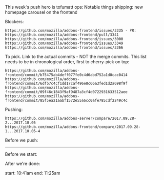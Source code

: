 This week's push hero is tofumatt
ops:
Notable things shipping:
    new homepage carousel on the frontend


Blockers:

    https://github.com/mozilla/addons-frontend/issues/3335 - PR: https://github.com/mozilla/addons-frontend/pull/3341
    https://github.com/mozilla/addons-frontend/issues/3000
    https://github.com/mozilla/addons-frontend/issues/3349
    https://github.com/mozilla/addons-frontend/issues/3366


To pick.  Link to the actual commits - NOT the merge commits.  This list needs
to be in chronological order, first to cherry-pick on top:

    https://github.com/mozilla/addons-frontend/commit/b75475ab4deff077fe0c4d6abd752a1d0cac0414
    https://github.com/mozilla/addons-frontend/commit/6dfb7c4cf1dd17caf496e8c66a3fed1d2a698f9f
    https://github.com/mozilla/addons-frontend/commit/09f46c1843f9af9487a3cf4d0722931633512aee
    https://github.com/mozilla/addons-frontend/commit/85f5ea21aabf1572e55a6cc0afe785cdf2249c4c

Pushing:

    https://github.com/mozilla/addons-server/compare/2017.09.28-2...2017.10.05
    https://github.com/mozilla/addons-frontend/compare/2017.09.28-1...2017.10.05-4


Before we push:

-------------------------------------------------------------------------------
Before we start:


After we're done:


start: 10:41am
end: 11:25am


